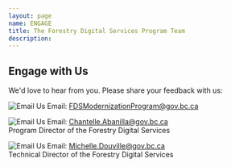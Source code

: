 ```yaml
---
layout: page
name: ENGAGE
title: The Forestry Digital Services Program Team
description: 
---
```

## Engage with Us  

We'd love to hear from you. Please share your feedback with us:   

![Email Us](assets/images/email.svg) Email: [FDSModernizationProgram@gov.bc.ca](mailto:fdsmodernizationprogram@gov.bc.ca)

![Email Us](assets/images/email.svg) Email: [Chantelle.Abanilla@gov.bc.ca](mailto:chantelle.abanilla@gov.bc.ca)  
Program Director of the Forestry Digital Services

![Email Us](assets/images/email.svg) Email: [Michelle.Douville@gov.bc.ca](mailto:michelle.douville@gov.bc.ca)  
Technical Director of the Forestry Digital Services
